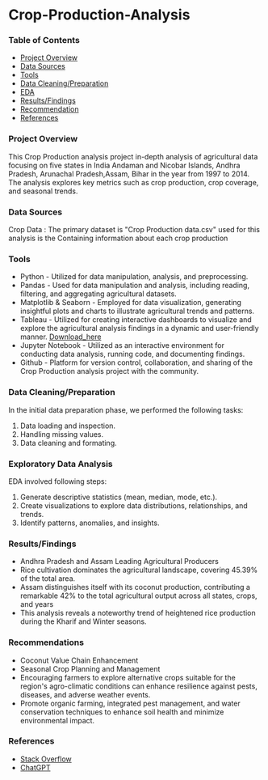 # Crop-Production-Analysis

### Table of Contents
- [Project Overview](#project-overview)
- [Data Sources](#data-sources)
- [Tools](#tools)
- [Data Cleaning/Preparation](#data-cleaningpreparation)
- [EDA](#exploratory-data-analysis)
- [Results/Findings](#resultsfindings)
- [Recommendation](#recommendations)
- [References](#references)

### Project Overview
This Crop Production analysis project in-depth analysis of agricultural data focusing on five states in India Andaman and Nicobar Islands, Andhra Pradesh, Arunachal Pradesh,Assam, Bihar in the year from 1997 to 2014. The analysis explores key metrics such as crop production, crop coverage, and seasonal trends.

### Data Sources
Crop Data : The primary dataset is "Crop Production data.csv" used for this analysis is the  Containing information about each crop production

### Tools
- Python - Utilized for data manipulation, analysis, and preprocessing.
- Pandas - Used for data manipulation and analysis, including reading, filtering, and aggregating agricultural datasets.
- Matplotlib & Seaborn - Employed for data visualization, generating insightful plots and charts to illustrate agricultural trends and patterns.
- Tableau - Utilized for creating interactive dashboards to visualize and explore the agricultural analysis findings in a dynamic and user-friendly manner. [Download_here](https://www.tableau.com/products/public)
- Jupyter Notebook - Utilized as an interactive environment for conducting data analysis, running code, and documenting findings.
- Github - Platform for version control, collaboration, and sharing of the Crop Production analysis project with the community.

### Data Cleaning/Preparation
In the initial data preparation phase, we performed the following tasks:
1. Data loading and inspection.
2. Handling missing values.
3. Data cleaning and formating.

### Exploratory Data Analysis
EDA involved following steps:
1. Generate descriptive statistics (mean, median, mode, etc.).
2. Create visualizations to explore data distributions, relationships, and trends.
3. Identify patterns, anomalies, and insights.

### Results/Findings
- Andhra Pradesh and Assam Leading Agricultural Producers
- Rice cultivation dominates the agricultural landscape, covering 45.39% of the total area.
- Assam distinguishes itself with its coconut production, contributing a remarkable 42% to the total agricultural output across all states, crops, and years
- This analysis reveals a noteworthy trend of heightened rice production during the Kharif and Winter seasons.

### Recommendations
- Coconut Value Chain Enhancement
- Seasonal Crop Planning and Management
- Encouraging farmers to explore alternative crops suitable for the region's agro-climatic conditions can enhance resilience against pests, diseases, and adverse weather events.
- Promote organic farming, integrated pest management, and water conservation techniques to enhance soil health and minimize environmental impact.

### References
- [Stack Overflow](https://stackoverflow.com/)
- [ChatGPT](https://chat.openai.com/)

